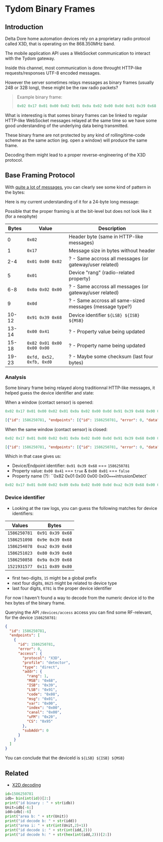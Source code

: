 # Tydom Binary Frames

## Introduction

Delta Dore home automation devices rely on a proprietary radio protocol called X3D, that is operating on the 868.350MHz band.

The mobile application API uses a WebSocket communication to interact with the Tydom gateway.

Inside this channel, most communication is done throught HTTP-like requests/responses UTF-8 encoded messages.

However the server sometimes relays messages as binary frames (usually 24B or 32B long), these might be the raw radio packets?

> Example binary frame:
>
> ```js
> 0x02 0x17 0x01 0x00 0x02 0x01 0x0a 0x02 0x00 0x0d 0x91 0x39 0x68 0x00 0x41 0x82 0x01 0x00 0x00 0x00 0xfe 0x0a 0xfc 0xce
> ```

What is interesting is that somes binary frames can be linked to regular HTTP-like WebSocket messages relayed at the same time so we have some good understanding of the underlying data being transmitted.

These binary frame are not protected by any kind of rolling/time-code scheme as the same action (eg. open a window) will produce the same frame.

Decoding them might lead to a proper reverse-engineering of the X3D protocol.

## Base Framing Protocol

With [quite a lot of messages](./files/UniqueBinaryFrames.txt), you can clearly see some kind of pattern in the bytes:

Here is my current understanding of it for a 24-byte long message:

Possible that the proper framing is at the bit-level but does not look like it (for a neophyte)

| **Bytes** | **Value**                  | **Description**                                          |
| --------- | -------------------------- | -------------------------------------------------------- |
| 0         | `0x02`                     | Header byte (same in HTTP-like messages)                 |
| 1         | `0x17`                     | Message size in bytes without header                     |
| 2-4       | `0x01 0x00 0x02`           | ? - Same accross all messages (or gateway/user related)  |
| 5         | `0x01`                     | Device "rang" (radio-related property)                   |
| 6-8       | `0x0a 0x02 0x00`           | ? - Same accross all messages (or gateway/user related)  |
| 9         | `0x0d`                     | ? - Same accross all same-sized messages (message type?) |
| 10-12     | `0x91 0x39 0x68`           | Device identifier `${LSB} ${ISB} ${MSB}`                 |
| 13-14     | `0x00 0x41`                | ? - Property value being updated                         |
| 15-18     | `0x82 0x01 0x00 0x00 0x00` | ? - Property name being updated                          |
| 19-23     | `0xfd, 0x52, 0xfb, 0xd0`   | ? - Maybe some checksum (last four bytes)                |

### Analysis

Some binary frame being relayed along traditionnal HTTP-like messages, it helped guess the device identifier and state:

When a window (contact sensor) is opened:

```js
0x02 0x17 0x01 0x00 0x02 0x01 0x0a 0x02 0x00 0x0d 0x91 0x39 0x68 0x00 0x41 0x82 0x01 0x00 0x00 0x00 0xfe 0x0a 0xfc 0xce
```

```json
[{"id": 1586250781, "endpoints": [{"id": 1586250781, "error": 0, "data": [{"name": "intrusionDetect", "validity": "upToDate", "value": true}]}]}]
```

When the same window (contact sensor) is closed:

```js
0x02 0x17 0x01 0x00 0x02 0x01 0x0a 0x02 0x00 0x0d 0x91 0x39 0x68 0x00 0x01 0x82 0x01 0x00 0x00 0x00 0xfe 0x4a 0xfc 0xce
```

```json
[{"id": 1586250781, "endpoints": [{"id": 1586250781, "error": 0, "data": [{"name": "intrusionDetect", "validity": "upToDate", "value": false}]}]}]
```

Which in that case gives us:

- Device/Endpoint identifier: `0x91 0x39 0x68` === `1586250781`
- Property value: `0x00 0x41` === `true` & `0x00 0x01` === `false`
- Property name (?): ``0x82 0x01 0x00 0x00 0x00`===`intrusionDetect`

```js
0x02 0x17 0x01 0x00 0x02 0x09 0x0a 0x02 0x00 0x0d 0xa2 0x39 0x68 0x00 0x00 0x82 0x01 0x00 0x00 0x00 0xfe 0x3a 0xfc 0xc6
```

### Device identifier

- Looking at the raw logs, you can guess the following matches for device identifiers:

| **Values**   | **Bytes**        |
| ------------ | ---------------- |
| `1586250781` | `0x91 0x39 0x68` |
| `1586251098` | `0x9e 0x39 0x68` |
| `1586254078` | `0xa2 0x39 0x68` |
| `1586251023` | `0x80 0x39 0x68` |
| `1586250858` | `0x9a 0x39 0x68` |
| `1521931577` | `0x11 0x89 0x80` |

- first two-digits, `15` might be a global prefix
- next four digits, `8625` might be related to device type
- last four digits, `0781` is the proper device identifier

For now I haven't found a way to decode from the numeric device id to the hex bytes of the binary frame.

Querying the API `/devices/access` access you can find some RF-relevant, for the device `1586250781`:

```json
{
  "id": 1586250781,
  "endpoints": [
    {
      "id": 1586250781,
      "error": 0,
      "access": {
        "protocol": "X3D",
        "profile": "detector",
        "type": "direct",
        "addr": {
          "rang": 1,
          "MSB": "0x68",
          "ISB": "0x39",
          "LSB": "0x91",
          "code": "0x08",
          "msg": "0x01",
          "var": "0x00",
          "index": "0x00",
          "canal": "0x00",
          "uFM": "0x20",
          "CS": "0x95"
        },
        "subAddr": 0
      }
    }
  ]
}
```

You can conclude that the deviceId is `${LSB} ${ISB} ${MSB}`

## Related

- [X2D decoding](https://github.com/sasu-drooz/Domoticz-Rfplayer/blob/master/plugin.py#L1473)

```python
id=1586250781
idb= bin(int(id))[2:]
print("id binary : " + str(idb))
Unit=idb[-6:]
idd=idb[:-6]
print("area b: " + str(Unit))
print("id decode b: " + str(idd))
print("area i: " + str(int(Unit,2)+1))
print("id decode i: " + str(int(idd,2)))
print("id decode h: " + str(hex(int(idd,2)))[2:])
```
